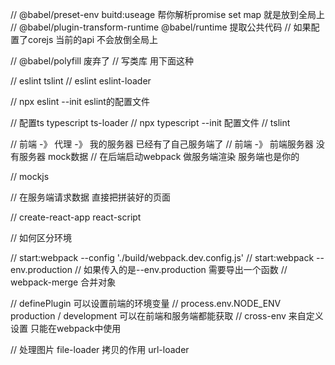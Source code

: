 
// @babel/preset-env buitd:useage 帮你解析promise set map 就是放到全局上
// @babel/plugin-transform-runtime @babel/runtime 提取公共代码
// 如果配置了corejs  当前的api 不会放倒全局上

// @babel/polyfill 废弃了
// 写类库 用下面这种

// eslint tslint
// eslint eslint-loader

// npx eslint --init eslint的配置文件


// 配置ts typescript ts-loader
// npx typescript --init 配置文件
// tslint



// 前端 -》 代理 -》 我的服务器  已经有了自己服务端了
// 前端 -》 前端服务器  没有服务器 mock数据
// 在后端启动webpack  做服务端渲染 服务端也是你的

// mockjs

// 在服务端请求数据 直接把拼装好的页面 

// create-react-app react-script


// 如何区分环境

// start:webpack --config './build/webpack.dev.config.js'
// start:webpack --env.production 
// 如果传入的是--env.production 需要导出一个函数
// webpack-merge 合并对象


// definePlugin 可以设置前端的环境变量
// process.env.NODE_ENV production / development 可以在前端和服务端都能获取
// cross-env 来自定义设置 只能在webpack中使用

// 处理图片
file-loader 拷贝的作用 url-loader
